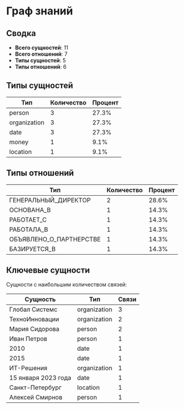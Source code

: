 # Граф знаний

## Сводка

- **Всего сущностей**: 11
- **Всего отношений**: 7
- **Типы сущностей**: 5
- **Типы отношений**: 6

## Типы сущностей

| Тип | Количество | Процент |
|------|-------|------------|
| person | 3 | 27.3% |
| organization | 3 | 27.3% |
| date | 3 | 27.3% |
| money | 1 | 9.1% |
| location | 1 | 9.1% |

## Типы отношений

| Тип | Количество | Процент |
|------|-------|------------|
| ГЕНЕРАЛЬНЫЙ_ДИРЕКТОР | 2 | 28.6% |
| ОСНОВАНА_В | 1 | 14.3% |
| РАБОТАЕТ_С | 1 | 14.3% |
| РАБОТАЛА_В | 1 | 14.3% |
| ОБЪЯВЛЕНО_О_ПАРТНЕРСТВЕ | 1 | 14.3% |
| БАЗИРУЕТСЯ_В | 1 | 14.3% |

## Ключевые сущности

Сущности с наибольшим количеством связей:

| Сущность | Тип | Связи |
|--------|------|-------------|
| Глобал Системс | organization | 3 |
| ТехноИнновации | organization | 2 |
| Мария Сидорова | person | 2 |
| Иван Петров | person | 1 |
| 2010 | date | 1 |
| 2015 | date | 1 |
| ИТ-Решения | organization | 1 |
| 15 января 2023 года | date | 1 |
| Санкт-Петербург | location | 1 |
| Алексей Смирнов | person | 1 |

